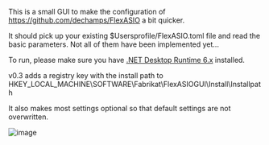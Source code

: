 This is a small GUI to make the configuration of https://github.com/dechamps/FlexASIO a bit quicker.

It should pick up your existing $Usersprofile/FlexASIO.toml file and read the basic parameters. Not all of them have been implemented yet...

To run, please make sure you have [.NET Desktop Runtime 6.x](https://dotnet.microsoft.com/en-us/download/dotnet/6.0) installed.

v0.3 adds a registry key with the install path to HKEY_LOCAL_MACHINE\SOFTWARE\Fabrikat\FlexASIOGUI\Install\Installpath

It also makes most settings optional so that default settings are not overwritten.

![image](https://user-images.githubusercontent.com/6930367/118895016-a4746a80-b905-11eb-806c-7fd3fee4fcd1.png)

